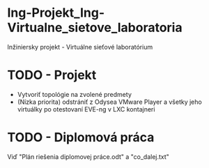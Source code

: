 # Ing-Projekt_Ing-Virtualne_sietove_laboratoria
Inžiniersky projekt - Virtuálne sieťové laboratórium

# TODO - Projekt
- Vytvoriť topológie na zvolené predmety
- (Nízka priorita) odstrániť z Odysea VMware Player a všetky jeho virtuálky po otestovaní EVE-ng v LXC kontajneri


# TODO - Diplomová práca
Viď "Plán riešenia diplomovej práce.odt" a "co_dalej.txt"
